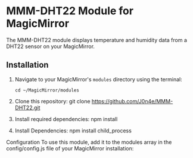 # MMM-DHT22 Module for MagicMirror

The MMM-DHT22 module displays temperature and humidity data from a DHT22 sensor on your MagicMirror.

## Installation

1. Navigate to your MagicMirror's `modules` directory using the terminal:
   ```shell
   cd ~/MagicMirror/modules

1. Clone this repository:
git clone https://github.com/J0n4e/MMM-DHT22.git

2. Install required dependencies:
npm install

3. Install Dependencies:
npm install child_process

Configuration
To use this module, add it to the modules array in the config/config.js file of your MagicMirror installation:
